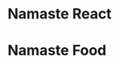  # Namaste React 

 # Namaste Food

 <!-- 
 # Header-
    -Inside Header-
    @Logo
    @Nav Items
    # Body-
    -Inside Body-
     @Search-
     @Card Container(Restaurant Container)
    #Footer-
    -Inside Footer-
    @Copyright
    @Links
    @Address
    @Contact
  -->